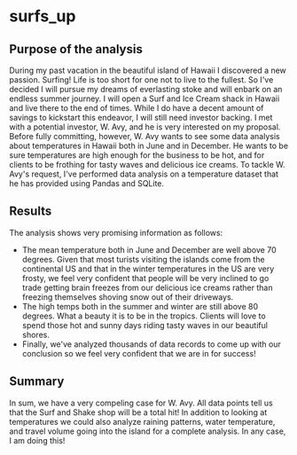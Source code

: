 # surfs_up


## Purpose of the analysis
During my past vacation in the beautiful island of Hawaii I discovered a new passion. Surfing!
Life is too short for one not to live to the fullest. So I've decided I will pursue my dreams of everlasting stoke and will enbark on an endless summer journey. I will open a Surf and Ice Cream shack in Hawaii and live there to the end of times. 
While I do have a decent amount of savings to kickstart this endeavor, I will still need investor backing.
I met with a potential investor, W. Avy, and he is very interested on my proposal. Before fully committing, however, W.  Avy wants to see some data analysis about temperatures in Hawaii both in June and in December. He wants to be sure temperatures are high enough for the business to be hot, and for clients to be frothing for tasty waves and delicious ice creams.
To tackle W. Avy's request, I've performed data analysis on a temperature dataset that he has provided using Pandas and SQLite.


## Results


The analysis shows very promising information as follows:
 - The mean temperature both in June and December are well above 70 degrees. Given that most turists visiting the islands come from the continental US and that in the winter temperatures in the US are very frosty, we feel very confident that people will be very inclined to go trade getting brain freezes from our delicious ice creams rather than freezing themselves shoving snow out of their driveways.
 - The high temps both in the summer and winter are still above 80 degrees. What a beauty it is to be in the tropics. Clients will love to spend those hot and sunny days riding tasty waves in our beautiful shores.
 - Finally, we've analyzed thousands of data records to come up with our conclusion so we feel very confident that we are in for success!


## Summary 
In sum, we have a very compeling case for W. Avy. All data points tell us that the Surf and Shake shop will be a total hit!
In addition to looking at temperatures we could also analyze raining patterns, water temperature, and travel volume going into the island for a complete analysis.
In any case, I am doing this!


